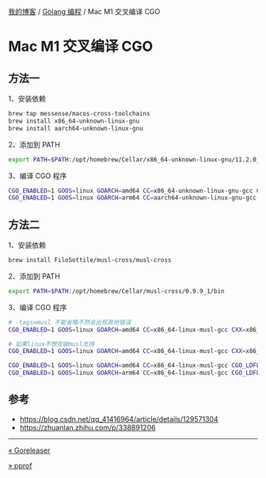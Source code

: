 [我的博客](../_index.md) / [Golang 编程](_index.md) / Mac M1 交叉编译 CGO

# Mac M1 交叉编译 CGO

## 方法一

 1、安装依赖

```bash
brew tap messense/macos-cross-toolchains
brew install x86_64-unknown-linux-gnu
brew install aarch64-unknown-linux-gnu
```

2、添加到 PATH

```bash
export PATH=$PATH:/opt/homebrew/Cellar/x86_64-unknown-linux-gnu/11.2.0_1/bin::/opt/homebrew/Cellar/aarch64-unknown-linux-gnu/11.2.0_1/bin
```

3、编译 CGO 程序

```bash
CGO_ENABLED=1 GOOS=linux GOARCH=amd64 CC=x86_64-unknown-linux-gnu-gcc CXX=x86_64-unknown-linux-gnu-g++ go build
CGO_ENABLED=1 GOOS=linux GOARCH=arm64 CC=aarch64-unknown-linux-gnu-gcc CXX=aarch64-unknown-linux-gnu-g++ go build
```

## 方法二

1、安装依赖

```bash
brew install FiloSottile/musl-cross/musl-cross
```

2、添加到 PATH

```bash
export PATH=$PATH:/opt/homebrew/Cellar/musl-cross/0.9.9_1/bin
```

3、编译 CGO 程序

```bash
# -tags=musl 不能省略不然会出现其他错误
CGO_ENABLED=1 GOOS=linux GOARCH=amd64 CC=x86_64-linux-musl-gcc CXX=x86_64-linux-musl-g++ go build -tags=musl

# 如果linux不想安装musl支持
CGO_ENABLED=1 GOOS=linux GOARCH=amd64 CC=x86_64-linux-musl-gcc CXX=x86_64-linux-musl-g++ CGO_LDFLAGS="-static" go build -tags=musl

CGO_ENABLED=1 GOOS=linux GOARCH=amd64 CC=x86_64-linux-musl-gcc CGO_LDFLAGS="-static" go build
CGO_ENABLED=1 GOOS=linux GOARCH=arm64 CC=x86_64-linux-musl-gcc CGO_LDFLAGS="-static" go build
```

## 参考

- <https://blog.csdn.net/qq_41416964/article/details/129571304>
- <https://zhuanlan.zhihu.com/p/338891206>

---
[« Goreleaser](goreleaser.md)

[» pprof](pprof.md)
